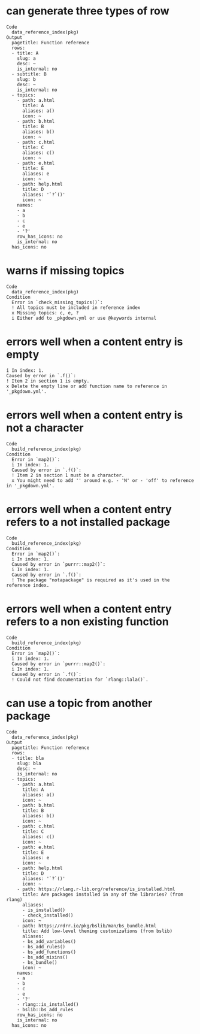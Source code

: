 # can generate three types of row

    Code
      data_reference_index(pkg)
    Output
      pagetitle: Function reference
      rows:
      - title: A
        slug: a
        desc: ~
        is_internal: no
      - subtitle: B
        slug: b
        desc: ~
        is_internal: no
      - topics:
        - path: a.html
          title: A
          aliases: a()
          icon: ~
        - path: b.html
          title: B
          aliases: b()
          icon: ~
        - path: c.html
          title: C
          aliases: c()
          icon: ~
        - path: e.html
          title: E
          aliases: e
          icon: ~
        - path: help.html
          title: D
          aliases: '`?`()'
          icon: ~
        names:
        - a
        - b
        - c
        - e
        - '?'
        row_has_icons: no
        is_internal: no
      has_icons: no
      

# warns if missing topics

    Code
      data_reference_index(pkg)
    Condition
      Error in `check_missing_topics()`:
      ! All topics must be included in reference index
      x Missing topics: c, e, ?
      i Either add to _pkgdown.yml or use @keywords internal

# errors well when a content entry is empty

    i In index: 1.
    Caused by error in `.f()`:
    ! Item 2 in section 1 is empty.
    x Delete the empty line or add function name to reference in '_pkgdown.yml'.

# errors well when a content entry is not a character

    Code
      build_reference_index(pkg)
    Condition
      Error in `map2()`:
      i In index: 1.
      Caused by error in `.f()`:
      ! Item 2 in section 1 must be a character.
      x You might need to add '' around e.g. - 'N' or - 'off' to reference in '_pkgdown.yml'.

# errors well when a content entry refers to a not installed package

    Code
      build_reference_index(pkg)
    Condition
      Error in `map2()`:
      i In index: 1.
      Caused by error in `purrr::map2()`:
      i In index: 1.
      Caused by error in `.f()`:
      ! The package "notapackage" is required as it's used in the reference index.

# errors well when a content entry refers to a non existing function

    Code
      build_reference_index(pkg)
    Condition
      Error in `map2()`:
      i In index: 1.
      Caused by error in `purrr::map2()`:
      i In index: 1.
      Caused by error in `.f()`:
      ! Could not find documentation for `rlang::lala()`.

# can use a topic from another package

    Code
      data_reference_index(pkg)
    Output
      pagetitle: Function reference
      rows:
      - title: bla
        slug: bla
        desc: ~
        is_internal: no
      - topics:
        - path: a.html
          title: A
          aliases: a()
          icon: ~
        - path: b.html
          title: B
          aliases: b()
          icon: ~
        - path: c.html
          title: C
          aliases: c()
          icon: ~
        - path: e.html
          title: E
          aliases: e
          icon: ~
        - path: help.html
          title: D
          aliases: '`?`()'
          icon: ~
        - path: https://rlang.r-lib.org/reference/is_installed.html
          title: Are packages installed in any of the libraries? (from rlang)
          aliases:
          - is_installed()
          - check_installed()
          icon: ~
        - path: https://rdrr.io/pkg/bslib/man/bs_bundle.html
          title: Add low-level theming customizations (from bslib)
          aliases:
          - bs_add_variables()
          - bs_add_rules()
          - bs_add_functions()
          - bs_add_mixins()
          - bs_bundle()
          icon: ~
        names:
        - a
        - b
        - c
        - e
        - '?'
        - rlang::is_installed()
        - bslib::bs_add_rules
        row_has_icons: no
        is_internal: no
      has_icons: no
      

